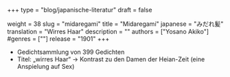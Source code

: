+++
type = "blog/japanische-literatur"
draft = false

weight = 38
slug = "midaregami"
title = "Midaregami"
japanese = "みだれ髪"
translation = "Wirres Haar"
description = ""
authors = ["Yosano Akiko"]
#genres = [""]
release = "1901"
+++

- Gedichtsammlung von 399 Gedichten
- Titel: „wirres Haar“ -> Kontrast zu den Damen der Heian-Zeit (eine Anspielung auf Sex)
